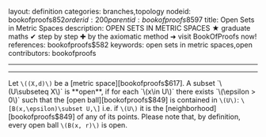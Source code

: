 layout: definition
categories: branches,topology
nodeid: bookofproofs$852
orderid: 200
parentid: bookofproofs$8597
title: Open Sets in Metric Spaces
description: OPEN SETS IN METRIC SPACES  ★ graduate maths ✔ step by step ✚ by the axiomatic method ➜ visit BookOfProofs now!
references: bookofproofs$582
keywords: open sets in metric spaces,open
contributors: bookofproofs

---


---

Let `\((X,d)\)` be a [metric space][bookofproofs$617]. A subset `\(U\subseteq X\)` is **open**, if for each `\(x\in U\)` there exists `\(\epsilon > 0\)` such that the [open ball][bookofproofs$849] is contained in `\(U\)`:
`\[B(x,\epsilon)\subset U,\]`
i.e. if `\(U\)` it is the [neighborhood][bookofproofs$849] of any of its points. Please note that, by definition, every open ball `\(B(x, r)\)` is open.
